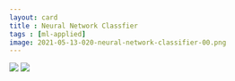 ```yaml
---
layout: card
title : Neural Network Classfier
tags : [ml-applied]
image: 2021-05-13-020-neural-network-classifier-00.png
---
```


<img src="/images/2021-05-13-020-neural-network-classifier-0.png">
<img src="/images/2021-05-13-020-neural-network-classifier-1.png">